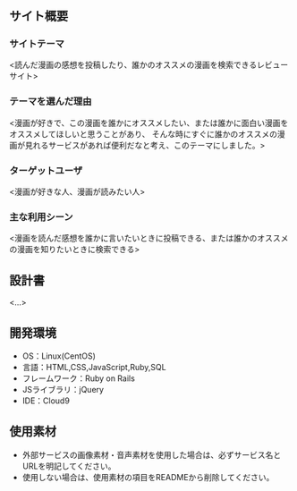 # <ComicImpre>

## サイト概要
### サイトテーマ
<読んだ漫画の感想を投稿したり、誰かのオススメの漫画を検索できるレビューサイト>

### テーマを選んだ理由
<漫画が好きで、この漫画を誰かにオススメしたい、または誰かに面白い漫画をオススメしてほしいと思うことがあり、
そんな時にすぐに誰かのオススメの漫画が見れるサービスがあれば便利だなと考え、このテーマにしました。>

### ターゲットユーザ
<漫画が好きな人、漫画が読みたい人>

### 主な利用シーン
<漫画を読んだ感想を誰かに言いたいときに投稿できる、または誰かのオススメの漫画を知りたいときに検索できる>

## 設計書
<...>

## 開発環境
- OS：Linux(CentOS)
- 言語：HTML,CSS,JavaScript,Ruby,SQL
- フレームワーク：Ruby on Rails
- JSライブラリ：jQuery
- IDE：Cloud9

## 使用素材
- 外部サービスの画像素材・音声素材を使用した場合は、必ずサービス名とURLを明記してください。
- 使用しない場合は、使用素材の項目をREADMEから削除してください。
